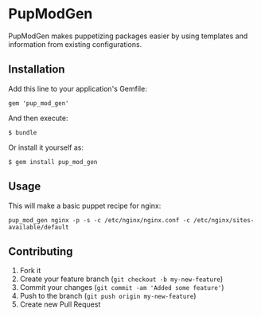 # PupModGen

PupModGen makes puppetizing packages easier by using templates and information from existing configurations.

## Installation

Add this line to your application's Gemfile:

    gem 'pup_mod_gen'

And then execute:

    $ bundle

Or install it yourself as:

    $ gem install pup_mod_gen

## Usage

This will make a basic puppet recipe for nginx:

    pup_mod_gen nginx -p -s -c /etc/nginx/nginx.conf -c /etc/nginx/sites-available/default

## Contributing

1. Fork it
2. Create your feature branch (`git checkout -b my-new-feature`)
3. Commit your changes (`git commit -am 'Added some feature'`)
4. Push to the branch (`git push origin my-new-feature`)
5. Create new Pull Request
